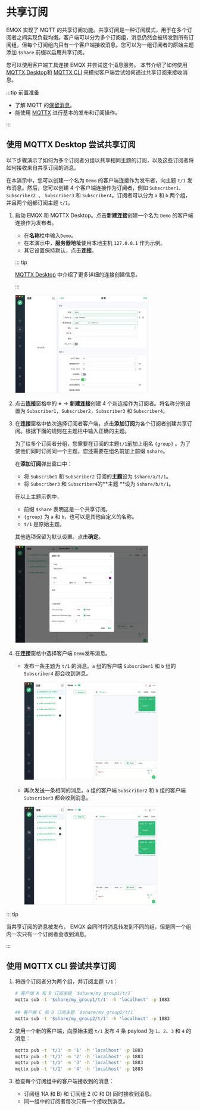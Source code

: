 # 共享订阅

EMQX 实现了 MQTT 的共享订阅功能。共享订阅是一种订阅模式，用于在多个订阅者之间实现负载均衡。客户端可以分为多个订阅组，消息仍然会被转发到所有订阅组，但每个订阅组内只有一个客户端接收消息。您可以为一组订阅者的原始主题添加 `$share` 前缀以启用共享订阅。

您可以使用客户端工具连接 EMQX 并尝试这个消息服务。 本节介绍了如何使用 [MQTTX Desktop](https://mqttx.app/zh)和 [MQTTX CLI](https://mqttx.app/zh/cli) 来模拟客户端尝试如何通过共享订阅来接收消息。

:::tip 前置准备

- 了解 MQTT 的[保留消息](./mqtt-concepts.md#保留消息)。
- 能使用 [MQTTX](./publish-and-subscribe.md) 进行基本的发布和订阅操作。

:::

## 使用 MQTTX Desktop 尝试共享订阅

以下步骤演示了如何为多个订阅者分组以共享相同主题的订阅，以及这些订阅者将如何接收来自共享订阅的消息。

在本演示中，您可以创建一个名为 `Demo` 的客户端连接作为发布者，向主题 `t/1` 发布消息。然后，您可以创建 4 个客户端连接作为订阅者，例如 `Subscriber1`、`Subscriber2 `、 `Subscriber3` 和 `Subscriber4`。订阅者可以分为 `a` 和 `b` 两个组，并且两个组都订阅主题 `t/1`。

1. 启动 EMQX 和 MQTTX Desktop。点击**新建连接**创建一个名为 `Demo` 的客户端连接作为发布者。

   - 在**名称**栏中输入`Demo`。
   - 在本演示中，**服务器地址**使用本地主机 `127.0.0.1` 作为示例。
   - 其它设置保持默认，点击**连接**。

   ::: tip

   [MQTTX Desktop](./publish-and-subscribe.md/#mqttx-desktop) 中介绍了更多详细的连接创建信息。

   :::

   <img src="./assets/retain-message-new-connection.png" alt="retain-message-new-connection-general" style="zoom:35%;" />

2. 点击**连接**窗格中的 **+** -> **新建连接**创建 4 个新连接作为订阅者。将名称分别设置为 `Subscriber1`，`Subscriber2`，`Subscriber3` 和 `Subscriber4`。

3. 在**连接**窗格中依次选择订阅者客户端，点击**添加订阅**为各个订阅者创建共享订阅。根据下面的规则在主题栏中输入正确的主题。

   为了给多个订阅者分组，您需要在订阅的主题`t/1`前加上组名 `{group}` 。为了使他们同时订阅同一个主题，您还需要在组名前加上前缀 `$share`。

   在**添加订阅**弹出窗口中：

   - 将 `Subscribe1` 和 `Subscriber2` 订阅的**主题**设为 `$share/a/t/1`。
   - 将 `Subscriber3` 和 `Subscriber4`的**主题 **设为 `$share/b/t/1`。

   在以上主题示例中，

   - 前缀 `$share` 表明这是一个共享订阅。
   - `{group}` 为 `a` 和 `b`，也可以是其他自定义的名称。
   - `t/1` 是原始主题。

   其他选项保留为默认设置。点击**确定**。

   <img src="./assets/shared-subscription.png" alt="shared-subscription" style="zoom:35%;" />

4. 在**连接**窗格中选择客户端 `Demo`发布消息。

   - 发布一条主题为 `t/1` 的消息。`a` 组的客户端 `Subscriber1` 和 `b` 组的 `Subscriber4` 都会收到消息。

     <img src="./assets/shared-subscription-1.png" alt="shared-subscription-1" style="zoom:35%;" />

   - 再次发送一条相同的消息。`a` 组的客户端 `Subscriber2` 和 `b` 组的客户端 `Subscriber3` 都会收到消息。

     <img src="./assets/shared-subscription-2.png" alt="shared-subscription-2" style="zoom:35%;" />

::: tip

当共享订阅的消息被发布， EMQX 会同时将消息转发到不同的组，但是同一个组内一次只有一个订阅者会收到消息。

:::

## 使用 MQTTX CLI 尝试共享订阅

1. 将四个订阅者分为两个组，并订阅主题 `t/1`：

   ```bash
   # 客户端 A 和 B 订阅主题 `$share/my_group1/t/1`
   mqttx sub -t '$share/my_group1/t/1' -h 'localhost' -p 1883
   
   ## 客户端 C 和 D 订阅主题 `$share/my_group2/t/1`
   mqttx sub -t '$share/my_group2/t/1' -h 'localhost' -p 1883
   ```

2. 使用一个新的客户端，向原始主题 `t/1` 发布 4 条 payload 为 `1`、`2`、`3` 和 `4` 的消息：

   ```bash
   mqttx pub -t 't/1' -m '1' -h 'localhost' -p 1883
   mqttx pub -t 't/1' -m '2' -h 'localhost' -p 1883
   mqttx pub -t 't/1' -m '3' -h 'localhost' -p 1883
   mqttx pub -t 't/1' -m '4' -h 'localhost' -p 1883
   ```

3. 检查每个订阅组中的客户端接收到的消息：

   - 订阅组 1(A 和 B) 和 订阅组 2 (C 和 D) 同时接收到消息。
   - 同一组中的订阅者每次只有一个接收到消息。
